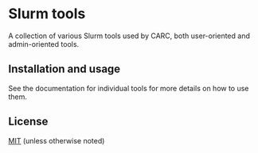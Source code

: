 # Slurm tools

A collection of various Slurm tools used by CARC, both user-oriented and admin-oriented tools.

## Installation and usage

See the documentation for individual tools for more details on how to use them.

## License

[MIT](LICENSE) (unless otherwise noted)
